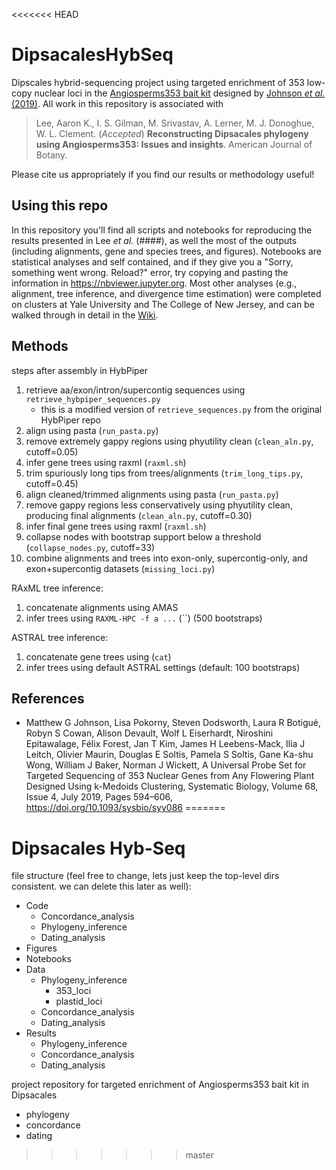 <<<<<<< HEAD
# DipsacalesHybSeq
Dipscales hybrid-sequencing project using targeted enrichment of 353 low-copy nuclear loci in the [Angiosperms353 bait kit](https://arborbiosci.com/genomics/targeted-sequencing/mybaits/mybaits-expert/mybaits-expert-angiosperms-353/) designed by [Johnson _et al._ (2019)](https://academic.oup.com/sysbio/article/68/4/594/5237557). All work in this repository is associated with 

> Lee, Aaron K., I. S. Gilman, M. Srivastav, A. Lerner, M. J. Donoghue, W. L. Clement. (*Accepted*) **Reconstructing Dipsacales phylogeny using Angiosperms353: Issues and insights**. American Journal of Botany.

Please cite us appropriately if you find our results or methodology useful!

## Using this repo
In this repository you'll find all scripts and notebooks for reproducing the results presented in Lee _et al._ (####), as well the most of the outputs (including alignments, gene and species trees, and figures). Notebooks are statistical analyses and self contained, and if they give you a "Sorry, something went wrong. Reload?" error, try copying and pasting the information in https://nbviewer.jupyter.org. Most other analyses (e.g., alignment, tree inference, and divergence time estimation) were completed on clusters at Yale University and The College of New Jersey, and can be walked through in detail in the [Wiki](https://github.com/aaklee/DipsacalesHybSeq/wiki).

## Methods
steps after assembly in HybPiper
1. retrieve aa/exon/intron/supercontig sequences using `retrieve_hybpiper_sequences.py`
   - this is a modified version of `retrieve_sequences.py` from the original HybPiper repo
2. align using pasta (`run_pasta.py`)
3. remove extremely gappy regions using phyutility clean (`clean_aln.py`, cutoff=0.05)
4. infer gene trees using raxml (`raxml.sh`)
5. trim spuriously long tips from trees/alignments (`trim_long_tips.py`, cutoff=0.45)
6. align cleaned/trimmed alignments using pasta (`run_pasta.py`)
7. remove gappy regions less conservatively using phyutility clean, producing final alignments (`clean_aln.py`, cutoff=0.30)
8. infer final gene trees using raxml (`raxml.sh`)
9. collapse nodes with bootstrap support below a threshold (`collapse_nodes.py`, cutoff=33)
10. combine alignments and trees into exon-only, supercontig-only, and exon+supercontig datasets (`missing_loci.py`)

RAxML tree inference:
1. concatenate alignments using AMAS
2. infer trees using `RAXML-HPC -f a ...` (``) (500 bootstraps)

ASTRAL tree inference:
1. concatenate gene trees using (`cat`)
2. infer trees using default ASTRAL settings (default: 100 bootstraps)

## References
- Matthew G Johnson, Lisa Pokorny, Steven Dodsworth, Laura R Botigué, Robyn S Cowan, Alison Devault, Wolf L Eiserhardt, Niroshini Epitawalage, Félix Forest, Jan T Kim, James H Leebens-Mack, Ilia J Leitch, Olivier Maurin, Douglas E Soltis, Pamela S Soltis, Gane Ka-shu Wong, William J Baker, Norman J Wickett, A Universal Probe Set for Targeted Sequencing of 353 Nuclear Genes from Any Flowering Plant Designed Using k-Medoids Clustering, Systematic Biology, Volume 68, Issue 4, July 2019, Pages 594–606, https://doi.org/10.1093/sysbio/syy086
=======
# Dipsacales Hyb-Seq

file structure (feel free to change, lets just keep the top-level dirs consistent. we can delete this later as well):
- Code
  - Concordance_analysis
  - Phylogeny_inference
  - Dating_analysis
- Figures
- Notebooks
- Data
  - Phylogeny_inference
    - 353_loci
    - plastid_loci
  - Concordance_analysis
  - Dating_analysis
- Results
  - Phylogeny_inference
  - Concordance_analysis
  - Dating_analysis

project repository for targeted enrichment of Angiosperms353 bait kit in Dipsacales
- phylogeny
- concordance
- dating
>>>>>>> master
